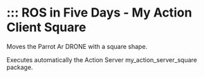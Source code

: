 # ::: ROS in Five Days - My Action Client Square

Moves the Parrot Ar DRONE with a square shape.

Executes automatically the Action Server my_action_server_square package.